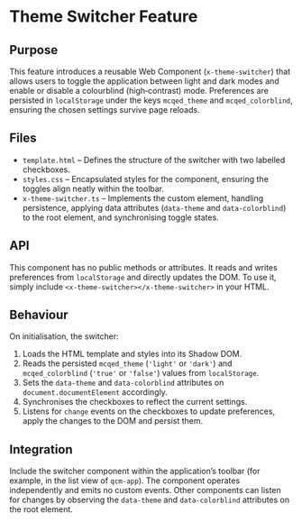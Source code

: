 Theme Switcher Feature
======================

## Purpose

This feature introduces a reusable Web Component (`x-theme-switcher`) that
allows users to toggle the application between light and dark modes and
enable or disable a colourblind (high‑contrast) mode. Preferences are
persisted in `localStorage` under the keys `mcqed_theme` and
`mcqed_colorblind`, ensuring the chosen settings survive page reloads.

## Files

- `template.html` – Defines the structure of the switcher with two
  labelled checkboxes.
- `styles.css` – Encapsulated styles for the component, ensuring the
  toggles align neatly within the toolbar.
- `x-theme-switcher.ts` – Implements the custom element, handling
  persistence, applying data attributes (`data-theme` and
  `data-colorblind`) to the root element, and synchronising toggle
  states.

## API

This component has no public methods or attributes. It reads and writes
preferences from `localStorage` and directly updates the DOM. To use it,
simply include `<x-theme-switcher></x-theme-switcher>` in your HTML.

## Behaviour

On initialisation, the switcher:

1. Loads the HTML template and styles into its Shadow DOM.
2. Reads the persisted `mcqed_theme` (`'light'` or `'dark'`) and
   `mcqed_colorblind` (`'true'` or `'false'`) values from `localStorage`.
3. Sets the `data-theme` and `data-colorblind` attributes on
   `document.documentElement` accordingly.
4. Synchronises the checkboxes to reflect the current settings.
5. Listens for `change` events on the checkboxes to update
   preferences, apply the changes to the DOM and persist them.

## Integration

Include the switcher component within the application’s toolbar (for
example, in the list view of `qcm-app`). The component operates
independently and emits no custom events. Other components can listen
for changes by observing the `data-theme` and `data-colorblind`
attributes on the root element.